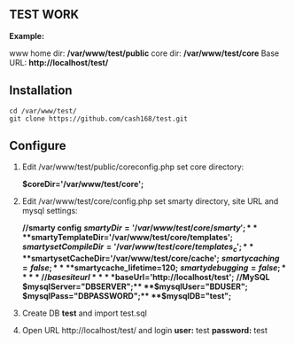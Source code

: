 ﻿
TEST WORK
-------

**Example:**

www home dir: **/var/www/test/public**
core dir: **/var/www/test/core**
Base URL: **http://localhost/test/**

Installation
-------

    cd /var/www/test/
    git clone https://github.com/cash168/test.git

Configure
-------

1. Edit /var/www/test/public/coreconfig.php set core directory:
  
	 **$coreDir='/var/www/test/core';**

2. Edit /var/www/test/core/config.php set smarty directory, site URL and mysql settings:
 
	 **//smarty config**
	**$smartyDir='/var/www/test/core/smarty';**
	**$smartyTemplateDir='/var/www/test/core/templates';**
	**$smartysetCompileDir='/var/www/test/core/templates_c';**
	**$smartysetCacheDir='/var/www/test/core/cache';**
	**$smartycaching=false;**
	**$smartycache_lifetime=120;**
	**$smartydebugging=false;**
	**//base site url**
	**$baseUrl='http://localhost/test';**
	**//MySQL**
	**$mysqlServer="DBSERVER";**
	**$mysqlUser="BDUSER";**
	**$mysqlPass="DBPASSWORD";**
	**$mysqlDB="test";**
3. Create DB **test** and import test.sql

4. Open URL http://localhost/test/ and login
	 **user:** test
	 **password:** test
 
